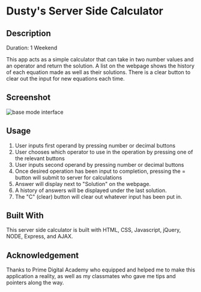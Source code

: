 # Dusty's Server Side Calculator

## Description

Duration: 1 Weekend

This app acts as a simple calculator that can take in two number values and an operator and return the solution. A list on the webpage shows the history of each equation made as well as their solutions. There is a clear button to clear out the input for new equations each time.

## Screenshot

![base mode interface](images/ServerSideCalculator)

## Usage

1. User inputs first operand by pressing number or decimal buttons
2. User chooses which operator to use in the operation by pressing one of the relevant buttons
3. User inputs second operand by pressing number or decimal buttons
4. Once desired operation has been input to completion, pressing the = button will submit to server for calculations
5. Answer will display next to "Solution" on the webpage.
6. A history of answers will be displayed under the last solution.
7. The "C" (clear) button will clear out whatever input has been put in.

## Built With

This server side calculator is built with HTML, CSS, Javascript, jQuery, NODE, Express, and AJAX.

## Acknowledgement

Thanks to Prime Digital Academy who equipped and helped me to make this application a reality, as well as my classmates who gave me tips and pointers along the way.
